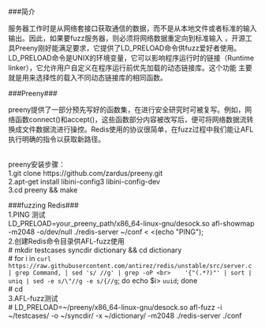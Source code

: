 ###简介
<p>																	   					             			            服务器工作时是从网络套接口获取通信的数据，而不是从本地文件或者标准的输入输出。因此，如果要fuzz服务器，则必须将网络数据重定向到标准输入 ，开源工具Preeny刚好能满足要求，它提供了LD_PRELOAD命令供fuzz爱好者使用。
LD_PRELOAD命令是UNIX的环境变量，它可以影响程序运行时的链接（Runtime linker），它允许用户自定义在程序运行前优先加载的动态链接库。这个功能
主要就是用来选择性的载入不同动态链接库的相同函数。
</p>

###Preeny###
<p>   preeny提供了一部分预先写好的函数集，在进行安全研究时可被复写。例如，网络函数connect()和accept()，这些函数部分内容被改写后，便可将网络数据流转换成文件数据流进行操控。Redis使用的协议很简单，在fuzz过程中我们能让AFL执行明确的指令以获取新路径。
</p>
<br>preeny安装步骤：
<br>1.git clone https://github.com/zardus/preeny.git
<br>2.apt-get install libini-config3 libini-config-dev
<br>3.cd preeny && make

###fuzzing Redis###
<br>1.PING 测试
<br>LD_PRELOAD=your_preeny_path/x86_64-linux-gnu/desock.so afl-showmap -m2048 -o/dev/null ./redis-server ~/conf < <(echo "PING");
<br>2.创建Redis命令目录供AFL-fuzz使用
<br>    # mkdir testcases syncdir dictionary && cd dictionary
<br>    # for i in `curl https://raw.githubusercontent.com/antirez/redis/unstable/src/server.c | grep Command, | sed 's/ //g' | grep -oP <br>    '{"(.*?)"' | sort | uniq | sed -e s/\"//g -e s/{//g`; do echo $i> `uuid`; done
<br>    # cd
<br>3.AFL-fuzz测试
<br>    # LD_PRELOAD=~/preeny/x86_64-linux-gnu/desock.so afl-fuzz -i ~/testcases/ -o ~/syncdir/ -x ~/dictionary/  -m2048 ./redis-server ./conf
